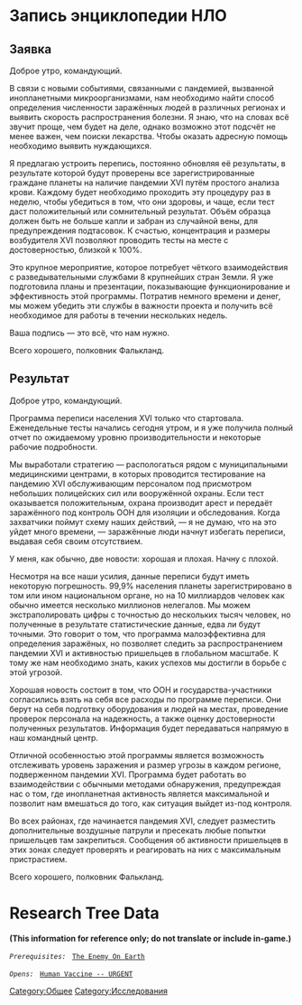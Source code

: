 # Запись энциклопедии НЛО

## Заявка

Доброе утро, командующий.

В связи с новыми событиями, связанными с пандемией, вызванной
инопланетными микроорганизмами, нам необходимо найти способ определения
численности заражённых людей в различных регионах и выявить скорость
распространения болезни. Я знаю, что на словах всё звучит проще, чем
будет на деле, однако возможно этот подсчёт не менее важен, чем поиски
лекарства. Чтобы оказать адресную помощь необходимо выявить нуждающихся.

Я предлагаю устроить перепись, постоянно обновляя её результаты, в
результате которой будут проверены все зарегистрированные граждане
планеты на наличие пандемии XVI путём простого анализа крови. Каждому
будет необходимо проходить эту процедуру раз в неделю, чтобы убедиться в
том, что они здоровы, и чаще, если тест даст положительный или
сомнительный результат. Объём образца должен быть не больше капли и
забран из случайной вены, для предупреждения подтасовок. К счастью,
концентрация и размеры возбудителя XVI позволяют проводить тесты на
месте с достоверностью, близкой к 100%.

Это крупное мероприятие, которое потребует чёткого взаимодействия с
разведывательными службами 8 крупнейших стран Земли. Я уже подготовила
планы и презентации, показывающие функционирование и эффективность этой
программы. Потратив немного времени и денег, мы можем убедить эти службы
в важности проекта и получить всё необходимое для работы в течении
нескольких недель.

Ваша подпись — это всё, что нам нужно.

Всего хорошего, полковник Фалькланд.

## Результат

Доброе утро, командующий.

Программа переписи населения XVI только что стартовала. Еженедельные
тесты начались сегодня утром, и я уже получила полный отчет по
ожидаемому уровню производительности и некоторые рабочие подробности.

Мы выработали стратегию — распологаться рядом с муниципальными
медицинскими центрами, в которых проводится тестирование на пандемию XVI
обслуживающим персоналом под присмотром небольших полицейских сил или
вооружённой охраны. Если тест оказывается положительным, охрана
производит арест и передаёт заражённого под контроль ООН для изоляции и
обследования. Когда захватчики поймут схему наших действий, — я не
думаю, что на это уйдет много времени, — заражённые люди начнут избегать
переписи, выдавая себя своим отсутствием.

У меня, как обычно, две новости: хорошая и плохая. Начну с плохой.

Несмотря на все наши усилия, данные переписи будут иметь некоторую
погрешность. 99,9% населения планеты зарегистрировано в том или ином
национальном органе, но на 10 миллиардов человек как обычно имеется
несколько миллионов нелегалов. Мы можем экстраполировать цифры с
точностью до нескольких тысяч человек, но полученные в результате
статистические данные, едва ли будут точными. Это говорит о том, что
программа малоэффективна для определения заражёных, но позволяет следить
за распространением пандемии XVI и активностью пришельцев в глобальном
масштабе. К тому же нам необходимо знать, каких успехов мы достигли в
борьбе с этой угрозой.

Хорошая новость состоит в том, что ООН и государства-участники
согласились взять на себя все расходы по программе переписи. Они берут
на себя подготвку оборудования и людей на местах, проведение проверок
персонала на надежность, а также оценку достоверности полученных
результатов. Информация будет передаваться напрямую в наш командный
центр.

Отличной особенностью этой программы является возможность отслеживать
уровень заражения и размер угрозы в каждом регионе, подверженном
пандемии XVI. Программа будет работать во взаимодействии с обычными
методами обнаружения, предупреждая нас о том, где инопланетная
активность является максимальной и позволит нам вмешаться до того, как
ситуация выйдет из-под контроля.

Во всех районах, где начинается пандемия XVI, следует разместить
дополнительные воздушные патрули и пресекать любые попытки пришельцев
там закрепиться. Сообщения об активности пришельцев в этих зонах следует
проверять и реагировать на них с максимальным пристрастием.

Всего хорошего, полковник Фалькланд.

# Research Tree Data

**(This information for reference only; do not translate or include
in-game.)**

*`Prerequisites:`*
` `[`The Enemy On Earth`](Aliens/The_Enemy_On_Earth "wikilink")

*`Opens:`*
` `[`Human Vaccine -- URGENT`](Research/Human_Vaccine_--_URGENT "wikilink")
` `

[Category:Общее](Category:Общее "wikilink")
[Category:Исследования](Category:Исследования "wikilink")